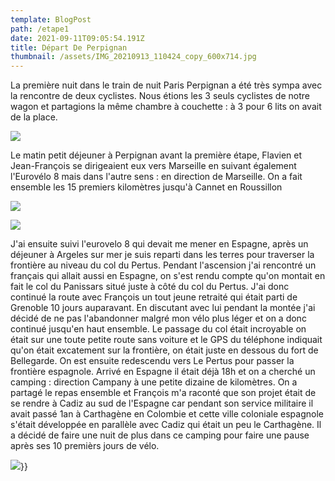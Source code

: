 ```yaml
---
template: BlogPost
path: /etape1
date: 2021-09-11T09:05:54.191Z
title: Départ De Perpignan
thumbnail: /assets/IMG_20210913_110424_copy_600x714.jpg
---
```

La première nuit dans le train de nuit Paris Perpignan a été très sympa avec la rencontre de deux cyclistes. Nous étions les 3 seuls cyclistes de notre wagon et partagions la même chambre à couchette : à 3 pour 6 lits on avait de la place. 

![](/assets/239120.jpg)

Le matin petit déjeuner à Perpignan avant la première étape,  Flavien et Jean-François se dirigeaient eux vers Marseille en  suivant également l'Eurovélo 8 mais dans l'autre sens : en direction de Marseille.
On a fait ensemble les 15 premiers kilomètres jusqu'à Cannet en Roussillon

![](/assets/IMG_20210911_100533_copy_800x600.jpg)

![](/assets/IMG_20210911_121029_copy_800x600.jpg)


J'ai ensuite suivi l'eurovelo 8 qui devait me mener en Espagne, après un déjeuner à Argeles  sur mer je suis reparti dans les terres pour traverser la frontière au niveau du col du Pertus.
Pendant l'ascension j'ai rencontré un français qui allait aussi en Espagne, on s'est rendu compte qu'on montait en fait le col du Panissars situé juste à côté du col du Pertus. J'ai donc continué la route avec François un tout jeune retraité qui était parti de Grenoble 10 jours auparavant.
En discutant avec lui pendant la montée j'ai décidé de ne pas l'abandonner malgré mon vélo plus léger et on a donc continué jusqu'en haut ensemble. Le passage du col était incroyable on était sur une toute petite route sans voiture et le GPS du téléphone  indiquait qu'on était excatement sur la frontière, on était  juste en dessous du fort de Bellegarde. On est ensuite redescendu vers Le Pertus pour passer la frontière espagnole.
Arrivé en Espagne il était déjà 18h et on a cherché un camping : direction Campany à une petite dizaine de kilomètres.
On a partagé le repas ensemble et François m'a raconté que son projet était de se rendre à Cadiz au sud de l'Espagne car pendant son service militaire il avait passé 1an à Carthagène en Colombie et cette ville coloniale espagnole s'était développée en parallèle avec Cadiz qui était un peu le Carthagène. Il a décidé de faire une nuit de plus dans ce camping pour faire une pause après ses 10 premièrs jours de vélo. 

![](/assets/239127.jpg)}} 
